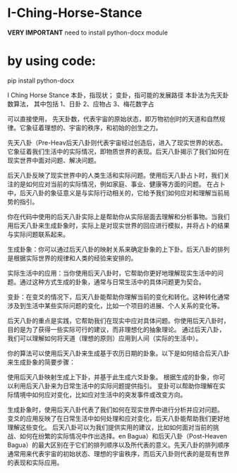 # I-Ching-Horse-Stance
**VERY IMPORTANT**
need to install python-docx module
# by using code:
pip install python-docx

I Ching Horse Stance
本卦，指现状；
变卦，指可能的发展路径
本卦法为先天卦数算法，
其中包括
1、日卦
2、应物占
3、梅花数字占

可以直接使用，
先天卦数，代表宇宙的原始状态，即万物初创时的天道和自然规律。它象征着理想的、宇宙的秩序，和初始的创生之力。

先天八卦（Pre-Heav后天八卦则代表宇宙经过创造后，进入了现实世界的状态。它象征着我们生活中的实际情况，即物质世界的表现。后天八卦揭示了我们如何在现实世界中面对问题、解决问题。

后天八卦反映了现实世界中的人类生活和实际问题。使用后天八卦占卜时，我们关注的是如何应对当前的实际情况，例如家庭、事业、健康等方面的问题。
在占卜中，后天八卦的象征意义是与实际行动相关的，它给予我们如何应对和理解当前局势的指引。

你在代码中使用的后天八卦实际上是帮助你从实际层面去理解和分析事物。当我们用后天八卦来生成卦象时，实际上是对现实世界的回应进行模拟，并将占卜的结果与实际问题联系起来。


生成卦象：你可以通过后天八卦的映射关系来确定卦象的上下卦。后天八卦的排列是根据实际世界的规律和人类的经验来安排的。

实际生活中的应用：当你使用后天八卦时，它帮助你更好地理解现实生活中的问题。通过这种方式生成的卦象，通常与日常生活中的具体问题更为契合。

变卦：在变爻的情况下，后天八卦能帮助你理解当前的变化和转化。这种转化通常涉及到生活中某些实际问题的变化，比如一个项目的进展、个人关系的变化等。


后天八卦的重点是实践，它帮助我们在现实中应对具体问题。你使用后天八卦时，目的是为了获得一些实际可行的建议，而非理想化的抽象理论。
通过后天八卦，我们可以理解如何将天道（理想的原则）应用到人间（实际的生活中）。

你的算法可以使用后天八卦来生成基于农历日期的卦象。以下是如何结合后天八卦来生成卦象的简要步骤：

使用后天八卦映射生成上下卦，并基于此生成六爻卦象。
根据生成的卦象，你可以利用后天八卦来为日常生活中的实际问题提供指引。
变卦可以帮助你理解在实际情境中如何应对变化，比如应对生活中的突发事件或改变方向。

生成卦象时，使用后天八卦代表了我们如何在现实世界中进行分析并应对问题。
变爻的应用反映了在日常生活中如何处理和应对变化，后天八卦能帮助我们更好地理解这些变化。
后天八卦可以为我们提供实用的建议，比如如何面对当前的挑战、如何在纷繁的实际情况中作出选择。en Bagua）和后天八卦（Post-Heaven Bagua）的最大区别在于它们的排列顺序以及所代表的意义。先天八卦的排列顺序通常用来代表宇宙的初始状态、理想的宇宙秩序，而后天八卦则代表的是现有世界的表现和实际应用。
